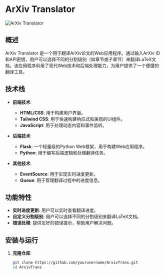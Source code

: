 # ArXiv Translator

![ArXiv Translator](https://via.placeholder.com/800x400?text=ArXiv+Translator)

## 概述

ArXiv Translator 是一个用于翻译ArXiv论文的Web应用程序。通过输入ArXiv ID和API密钥，用户可以选择不同的分割级别（如章节或子章节）来翻译LaTeX文档。该应用程序利用了现代Web技术和后端处理能力，为用户提供了一个便捷的翻译工具。

## 技术栈

- **前端技术**:
  - **HTML/CSS**: 用于构建用户界面。
  - **Tailwind CSS**: 用于快速构建响应式和美观的UI组件。
  - **JavaScript**: 用于处理动态内容和事件监听。

- **后端技术**:
  - **Flask**: 一个轻量级的Python Web框架，用于构建Web应用程序。
  - **Python**: 用于编写后端逻辑和处理翻译任务。

- **其他技术**:
  - **EventSource**: 用于实现实时进度更新。
  - **Queue**: 用于管理翻译过程中的进度信息。

## 功能特性

- **实时进度更新**: 用户可以实时查看翻译进度。
- **自定义分割级别**: 用户可以选择不同的分割级别来翻译LaTeX文档。
- **错误处理**: 提供友好的错误提示，帮助用户解决问题。

## 安装与运行

1. **克隆仓库**:
   ```bash
   git clone https://github.com/yourusername/ArxivTrans.git
   cd ArxivTrans